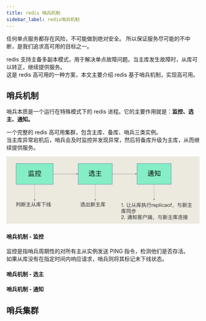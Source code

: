 ```yaml
---
title: redis 哨兵机制
sidebar_label: redis哨兵机制
---
```


任何单点服务都存在风险，不可能做到绝对安全。
所以保证服务尽可能的不中断，是我们追求高可用的目标之一。

redis 支持主备多副本模式，用于解决单点故障问题。当主库发生故障时，从库可以转正，继续提供服务。   
这是 redis 高可用的一种方案，本文主要介绍 redis 基于哨兵机制，实现高可用。

## 哨兵机制
哨兵本质是一个运行在特殊模式下的 redis 进程。它的主要作用就是：**监控、选主、通知。**

一个完整的 redis 高可用集群，包含主库、备库、哨兵三类实例。    
当主库异常宕机后，哨兵会及时监控并发现异常，然后将备库升级为主库，从而继续提供服务。

![](./static/4.1.png)

#### 哨兵机制 - 监控
监控是指哨兵周期性的对所有主从实例发送 PING 指令，检测他们是否存活。   
如果从库没有在指定时间内响应请求，哨兵则将其标记未下线状态。

#### 哨兵机制 - 选主


#### 哨兵机制 - 通知



## 哨兵集群



